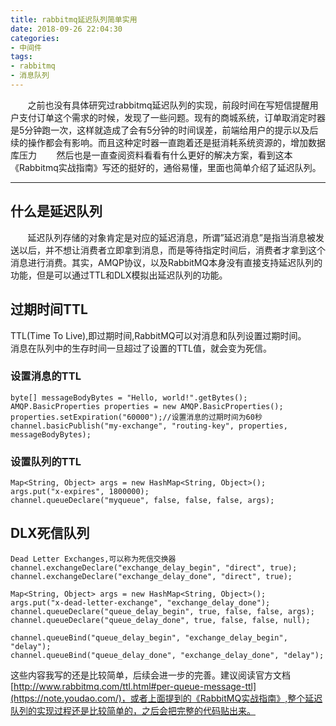 ```yaml
---
title: rabbitmq延迟队列简单实用
date: 2018-09-26 22:04:30
categories:
- 中间件
tags:
- rabbitmq
- 消息队列
---
```

  &nbsp; &nbsp; &nbsp; &nbsp;之前也没有具体研究过rabbitmq延迟队列的实现，前段时间在写短信提醒用户支付订单这个需求的时候，发现了一些问题。现有的商城系统，订单取消定时器是5分钟跑一次，这样就造成了会有5分钟的时间误差，前端给用户的提示以及后续的操作都会有影响。而且这种定时器一直跑着还是挺消耗系统资源的，增加数据库压力
  &nbsp; &nbsp; &nbsp; &nbsp;然后也是一直查阅资料看看有什么更好的解决方案，看到这本《Rabbitmq实战指南》写还的挺好的，通俗易懂，里面也简单介绍了延迟队列。
  

---
## 什么是延迟队列

&nbsp; &nbsp; &nbsp; &nbsp;延迟队列存储的对象肯定是对应的延迟消息，所谓”延迟消息”是指当消息被发送以后，并不想让消费者立即拿到消息，而是等待指定时间后，消费者才拿到这个消息进行消费。其实，AMQP协议，以及RabbitMQ本身没有直接支持延迟队列的功能，但是可以通过TTL和DLX模拟出延迟队列的功能。
## 过期时间TTL
TTL(Time To Live),即过期时间,RabbitMQ可以对消息和队列设置过期时间。<br>
消息在队列中的生存时间一旦超过了设置的TTL值，就会变为死信。

### 设置消息的TTL

```
byte[] messageBodyBytes = "Hello, world!".getBytes();
AMQP.BasicProperties properties = new AMQP.BasicProperties();
properties.setExpiration("60000");//设置消息的过期时间为60秒
channel.basicPublish("my-exchange", "routing-key", properties, messageBodyBytes);
```
### 设置队列的TTL

```
Map<String, Object> args = new HashMap<String, Object>();
args.put("x-expires", 1800000);
channel.queueDeclare("myqueue", false, false, false, args);

```

## DLX死信队列

```
Dead Letter Exchanges,可以称为死信交换器
channel.exchangeDeclare("exchange_delay_begin", "direct", true);
channel.exchangeDeclare("exchange_delay_done", "direct", true);

Map<String, Object> args = new HashMap<String, Object>();
args.put("x-dead-letter-exchange", "exchange_delay_done");
channel.queueDeclare("queue_delay_begin", true, false, false, args);
channel.queueDeclare("queue_delay_done", true, false, false, null);

channel.queueBind("queue_delay_begin", "exchange_delay_begin", "delay");
channel.queueBind("queue_delay_done", "exchange_delay_done", "delay");
```

这些内容我写的还是比较简单，后续会进一步的完善。建议阅读官方文档[http://www.rabbitmq.com/ttl.html#per-queue-message-ttl](https://note.youdao.com/)，或者上面提到的《RabbitMQ实战指南》,整个延迟队列的实现过程还是比较简单的，之后会把完整的代码贴出来。


















    
  
